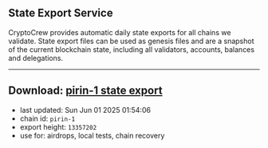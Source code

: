 ## State Export Service
CryptoCrew provides automatic daily state exports for all chains we validate. State export files can be used as genesis files and are a snapshot of the current blockchain state, including all validators, accounts, balances and delegations.

---
**Download: [pirin-1 state export](https://dl-eu2.ccvalidators.com/SERVICE/nolus/pirin-1_export_13357202.json)**
---

- last updated: Sun Jun 01 2025 01:54:06
- chain id: `pirin-1`
- export height: `13357202`
- use for: airdrops, local tests, chain recovery
